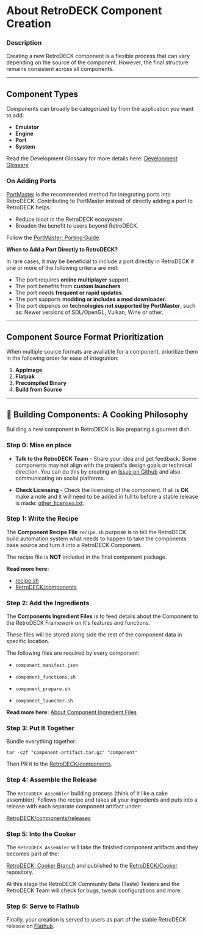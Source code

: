 # About RetroDECK Component Creation

### Description

Creating a new RetroDECK component is a flexible process that can vary depending on the source of the component. However, the final structure remains consistent across all components.

---

## Component Types

Components can broadly be categorized by from the application you want to add:

- **Emulator**
- **Engine**
- **Port**
- **System**

Read the Development Glossary for more details here: [Development Glossary](../development-glossary.md) 

### On Adding Ports

[PortMaster](https://portmaster.games/) is the recommended method for integrating ports into RetroDECK. Contributing to PortMaster instead of directly adding a port to RetroDECK helps:

- Reduce bloat in the RetroDECK ecosystem.
- Broaden the benefit to users beyond RetroDECK.

Follow the [PortMaster: Porting Guide](https://portmaster.games/porting.html).

**When to Add a Port Directly to RetroDECK?**

In rare cases, it may be beneficial to include a port directly in RetroDECK if one or more of the following criteria are met:

- The port requires **online multiplayer** support.
- The port benefits from **custom launchers**.
- The port needs **frequent or rapid updates**.
- The port supports **modding or includes a mod downloader**.
- The port depends on **technologies not supported by PortMaster**, such as: Newer versions of SDL/OpenGL, Vulkan, Wine or other.

---

## Component Source Format Prioritization

When multiple source formats are available for a component, prioritize them in the following order for ease of integration:

1. **AppImage**
2. **Flatpak**
3. **Precompiled Binary**
4. **Build from Source**

---


## 🍳 Building Components: A Cooking Philosophy 

Building a new component in RetroDECK is like preparing a gourmet dish. 

### Step 0: Mise en place

- **Talk to the RetroDECK Team** - Share your idea and get feedback. Some components may not align with the project's design goals or technical direction. You can do this by creating an [Issue on Github](https://github.com/RetroDECK/RetroDECK/issues) and also communicating on social platforms.

- **Check Licensing** - Check the licensing of the component. If all is **OK** make a note and it will need to be added in full to before a stable release is made: [other_licenses.txt](https://github.com/RetroDECK/RetroDECK/blob/main/other_licenses.txt).

### Step 1: Write the Recipe

The **Component Recipe File** `recipe.sh` purpose is to tell the RetroDECK build automation system what needs to happen to take the components base source and turn it into a RetroDECK Component.

The recipe file is **NOT** included in the final component package. 

**Read more here:** 

- [recipe.sh](component-recipe.md)
- [RetroDECK/components](https://github.com/RetroDECK/components).

### Step 2: Add the Ingredients

The **Components Ingredient Files** is to feed details about the Component to the RetroDECK Framework on it's features and functions.

These files will be stored along side the rest of the component data in specific location.

The following files are required by every component:

- `component_manifest.json`

- `component_functions.sh` 

- `component_prepare.sh`

- `component_launcher.sh`

**Read more here:** [About Component Ingredient Files](about-component-ingredient-files.md)


### Step 3: Put It Together

Bundle everything together:

```
tar -czf "component-artifact.tar.gz" "component"
```

Then PR it to the [RetroDECK/components](https://github.com/RetroDECK/components).


### Step 4: Assemble the Release

The `RetroDECK Assembler` building process (think of it like a cake assembler). Follows the recipe and takes all your ingredients and puts into a release with each separate component artifact under:

[RetroDECK/components/releases](https://github.com/RetroDECK/components/releases) 


### Step 5: Into the Cooker

The `RetroDECK Assembler` will take the finished component artifacts and they becomes part of the:

[RetroDECK: Cooker Branch](https://github.com/RetroDECK/RetroDECK/tree/cooker) and published to the [RetroDECK/Cooker](https://github.com/RetroDECK/Cooker) repository. 

At this stage the RetroDECK Community Beta (Taste) Testers and the RetroDECK Team will check for bugs, tweak configurations and more.


### Step 6: Serve to Flathub

Finally, your creation is served to users as part of the stable RetroDECK release on [Flathub](https://flathub.org/apps/net.retrodeck.retrodeck).
